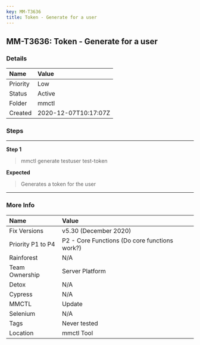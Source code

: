 ```yaml
---
key: MM-T3636
title: Token - Generate for a user
---
```


## MM-T3636: Token - Generate for a user

### Details

| Name     | Value                |
| :------- | :------------------- |
| Priority | Low                  |
| Status   | Active               |
| Folder   | mmctl                |
| Created  | 2020-12-07T10:17:07Z |

### Steps

<hr/>

**Step 1**

> <article>mmctl generate testuser test-token</article>

**Expected**

> <article>Generates a token for the user</article>

<hr/>

### More Info

| Name              | Value                                         |
| :---------------- | :-------------------------------------------- |
| Fix Versions      | v5.30 (December 2020)                         |
| Priority P1 to P4 | P2 - Core Functions (Do core functions work?) |
| Rainforest        | N/A                                           |
| Team Ownership    | Server Platform                               |
| Detox             | N/A                                           |
| Cypress           | N/A                                           |
| MMCTL             | Update                                        |
| Selenium          | N/A                                           |
| Tags              | Never tested                                  |
| Location          | mmctl Tool                                    |
